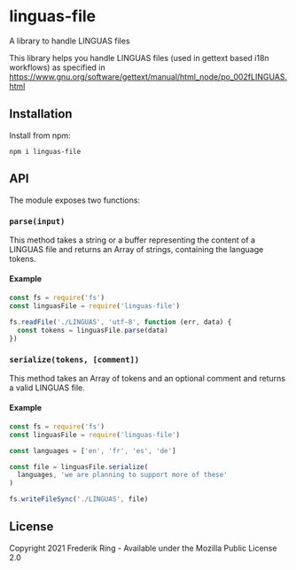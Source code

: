 # linguas-file
A library to handle LINGUAS files

This library helps you handle LINGUAS files (used in gettext based i18n workflows) as specified in https://www.gnu.org/software/gettext/manual/html_node/po_002fLINGUAS.html

## Installation

Install from npm:

```
npm i linguas-file
```

## API

The module exposes two functions:

### `parse(input)`

This method takes a string or a buffer representing the content of a LINGUAS file and returns an Array of strings, containing the language tokens.

#### Example

```js
const fs = require('fs')
const linguasFile = require('linguas-file')

fs.readFile('./LINGUAS', 'utf-8', function (err, data) {
  const tokens = linguasFile.parse(data)
})
```

### `serialize(tokens, [comment])`

This method takes an Array of tokens and an optional comment and returns a valid LINGUAS file.

#### Example

```js
const fs = require('fs')
const linguasFile = require('linguas-file')

const languages = ['en', 'fr', 'es', 'de']

const file = linguasFile.serialize(
  languages, 'we are planning to support more of these'
)

fs.writeFileSync('./LINGUAS', file)
```

## License

Copyright 2021 Frederik Ring - Available under the Mozilla Public License 2.0
